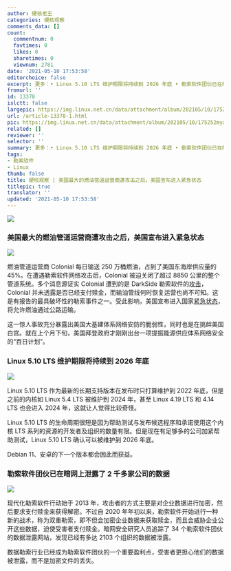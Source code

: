 ```yaml
---
author: 硬核老王
categories: 硬核观察
comments_data: []
count:
  commentnum: 0
  favtimes: 0
  likes: 0
  sharetimes: 0
  viewnum: 2781
date: '2021-05-10 17:53:58'
editorchoice: false
excerpt: 更多：• Linux 5.10 LTS 维护期限将持续到 2026 年底 • 勒索软件团伙已在暗网上泄露了 2 千多家公司的数据
fromurl: ''
id: 13378
islctt: false
largepic: https://img.linux.net.cn/data/attachment/album/202105/10/175252myayasygww0igcxa.jpg
url: /article-13378-1.html
pic: https://img.linux.net.cn/data/attachment/album/202105/10/175252myayasygww0igcxa.jpg.thumb.jpg
related: []
reviewer: ''
selector: ''
summary: 更多：• Linux 5.10 LTS 维护期限将持续到 2026 年底 • 勒索软件团伙已在暗网上泄露了 2 千多家公司的数据
tags:
- 勒索软件
- Linux
thumb: false
title: 硬核观察 | 美国最大的燃油管道运营商遭攻击之后，美国宣布进入紧急状态
titlepic: true
translator: ''
updated: '2021-05-10 17:53:58'
---
```


![](https://img.linux.net.cn/data/attachment/album/202105/10/175252myayasygww0igcxa.jpg)


### 美国最大的燃油管道运营商遭攻击之后，美国宣布进入紧急状态


![](https://img.linux.net.cn/data/attachment/album/202105/10/175302d070wlza7snaiy9n.jpg)


燃油管道运营商 Colonial 每日输送 250 万桶燃油，占到了美国东海岸供应量的 45%。在遭遇勒索软件网络攻击后，Colonial 被迫关闭了超过 8850 公里的整个管道系统。多个消息源证实 Colonial 遭到的是 DarkSide 勒索软件的[攻击](https://www.msn.com/en-us/news/us/cyberattack-shuts-down-us-pipeline-that-supplies-45-of-fuel-to-east-coast/ar-BB1gvx5s)，Colonial 并未透露是否已经支付赎金，而输油管线何时恢复运营也尚不可知。这是有报告的最具破坏性的勒索事件之一。受此影响，美国宣布进入国家[紧急状态](https://www.bbc.com/news/business-57050690)，将允许燃油通过公路运输。


这一惊人事故充分暴露出美国大基建体系网络安防的脆弱性，同时也是在挑衅美国白宫。就在上个月下旬，美国拜登政府才刚刚出台一项提振能源供应体系网络安全的“百日计划”。


### Linux 5.10 LTS 维护期限将持续到 2026 年底


![](https://img.linux.net.cn/data/attachment/album/202105/10/175328afyh4b3u04jpah1p.jpg)


Linux 5.10 LTS 作为最新的长期支持版本在发布时只打算维护到 2022 年底，但是之前的内核如 Linux 5.4 LTS 被维护到 2024 年，甚至 Linux 4.19 LTS 和 4.14 LTS 也会进入 2024 年，这就让人觉得比较奇怪。


Linux 5.10 LTS 的生命周期很短是因为帮助测试与发布候选程序和承诺使用这个内核 LTS 系列的资源的开发者及组织的数量有限。但是现在有足够多的公司加紧帮助测试，Linux 5.10 LTS 确认可以被维护到 2026 年底。


Debian 11、安卓的下一个版本都会因此而获益。


### 勒索软件团伙已在暗网上泄露了 2 千多家公司的数据


![](https://img.linux.net.cn/data/attachment/album/202105/10/175346nw6lxtr8tmptm8tw.jpg)


现代化勒索软件行动始于 2013 年，攻击者的方式主要是对企业数据进行加密，然后要求支付赎金来获得解密。不过自 2020 年年初以来，勒索软件开始进行一种新的战术，称为双重勒索，即不但会加密企业数据来获取赎金，而且会威胁企业公开这些数据，迫使受害者支付赎金。暗网安全研究人员追踪了 34 个勒索软件团伙的数据泄露网站，发现已经有多达 2103 个组织的数据被泄露。


数据勒索行业已经成为勒索软件团伙的一个重要盈利点，受害者更担心他们的数据被泄露，而不是加密文件的丢失。